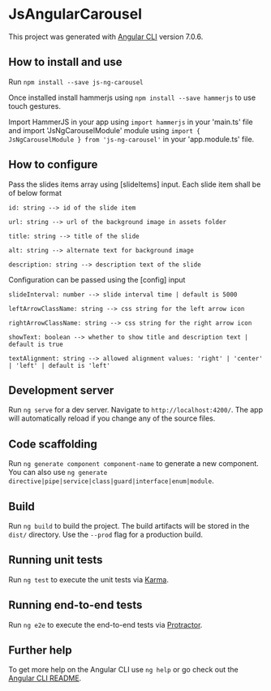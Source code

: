 # JsAngularCarousel

This project was generated with [Angular CLI](https://github.com/angular/angular-cli) version 7.0.6.

## How to install and use
Run `npm install --save js-ng-carousel`

Once installed install hammerjs using `npm install --save hammerjs` to use touch gestures.

Import HammerJS in your app using `import hammerjs` in your 'main.ts' file and import 'JsNgCarouselModule' module using `import { JsNgCarouselModule } from 'js-ng-carousel'` in your 'app.module.ts' file.

## How to configure
Pass the slides items array using [slideItems] input.
Each slide item shall be of below format

    id: string --> id of the slide item
    
    url: string --> url of the background image in assets folder
    
    title: string --> title of the slide
    
    alt: string --> alternate text for background image
    
    description: string --> description text of the slide
    

Configuration can be passed using the [config] input

    slideInterval: number --> slide interval time | default is 5000 
    
    leftArrowClassName: string --> css string for the left arrow icon
    
    rightArrowClassName: string --> css string for the right arrow icon
    
    showText: boolean --> whether to show title and description text | default is true
    
    textAlignment: string --> allowed alignment values: 'right' | 'center' | 'left' | default is 'left'
  

## Development server

Run `ng serve` for a dev server. Navigate to `http://localhost:4200/`. The app will automatically reload if you change any of the source files.

## Code scaffolding

Run `ng generate component component-name` to generate a new component. You can also use `ng generate directive|pipe|service|class|guard|interface|enum|module`.

## Build

Run `ng build` to build the project. The build artifacts will be stored in the `dist/` directory. Use the `--prod` flag for a production build.

## Running unit tests

Run `ng test` to execute the unit tests via [Karma](https://karma-runner.github.io).

## Running end-to-end tests

Run `ng e2e` to execute the end-to-end tests via [Protractor](http://www.protractortest.org/).

## Further help

To get more help on the Angular CLI use `ng help` or go check out the [Angular CLI README](https://github.com/angular/angular-cli/blob/master/README.md).
